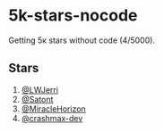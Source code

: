 # 5k-stars-nocode

Getting 5к stars without code (4/5000).

## Stars

1. [@LWJerri](https://github.com/LWJerri)
2. [@Satont](https://github.com/Satont)
3. [@MiracleHorizon](https://github.com/MiracleHorizon)
4. [@crashmax-dev](https://github.com/crashmax-dev)
